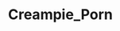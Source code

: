 ---
title: Creampie_Porn
crosslinks:
- livven
- Full_HD_porn
- PornStarletHQ
- EroticVisualArts
- SexyGifsNsfw
---